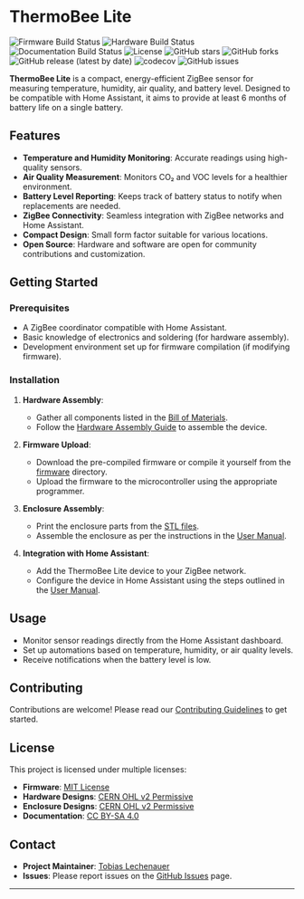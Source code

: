 # ThermoBee Lite

![Firmware Build Status](https://github.com/Lechtob/ThermoBee_Lite/workflows/Build%20and%20Test%20Firmware/badge.svg)
![Hardware Build Status](https://github.com/Lechtob/ThermoBee_Lite/workflows/Build%20and%20Test%20Hardware/badge.svg)
![Documentation Build Status](https://github.com/Lechtob/ThermoBee_Lite/workflows/Build%20and%20Deploy%20Documentation/badge.svg)
![License](https://img.shields.io/github/license/Lechtob/ThermoBee_Lite)
![GitHub stars](https://img.shields.io/github/stars/Lechtob/ThermoBee_Lite?style=social)
![GitHub forks](https://img.shields.io/github/forks/Lechtob/ThermoBee_Lite?style=social)
![GitHub release (latest by date)](https://img.shields.io/github/v/release/Lechtob/ThermoBee_Lite)
![codecov](https://img.shields.io/codecov/c/github/Lechtob/ThermoBee_Lite)
![GitHub issues](https://img.shields.io/github/issues/Lechtob/ThermoBee_Lite)

**ThermoBee Lite** is a compact, energy-efficient ZigBee sensor for measuring temperature, humidity, air quality, and battery level. Designed to be compatible with Home Assistant, it aims to provide at least 6 months of battery life on a single battery.

## Features

- **Temperature and Humidity Monitoring**: Accurate readings using high-quality sensors.
- **Air Quality Measurement**: Monitors CO₂ and VOC levels for a healthier environment.
- **Battery Level Reporting**: Keeps track of battery status to notify when replacements are needed.
- **ZigBee Connectivity**: Seamless integration with ZigBee networks and Home Assistant.
- **Compact Design**: Small form factor suitable for various locations.
- **Open Source**: Hardware and software are open for community contributions and customization.

## Getting Started

### Prerequisites

- A ZigBee coordinator compatible with Home Assistant.
- Basic knowledge of electronics and soldering (for hardware assembly).
- Development environment set up for firmware compilation (if modifying firmware).

### Installation

1. **Hardware Assembly**:
   - Gather all components listed in the [Bill of Materials](./hardware/BillOfMaterials/BOM.xlsx).
   - Follow the [Hardware Assembly Guide](./docs/UserManual.md#hardware-assembly) to assemble the device.

2. **Firmware Upload**:
   - Download the pre-compiled firmware or compile it yourself from the [firmware](./firmware/) directory.
   - Upload the firmware to the microcontroller using the appropriate programmer.

3. **Enclosure Assembly**:
   - Print the enclosure parts from the [STL files](./enclosure/STL-Files/).
   - Assemble the enclosure as per the instructions in the [User Manual](./docs/UserManual.md#enclosure-assembly).

4. **Integration with Home Assistant**:
   - Add the ThermoBee Lite device to your ZigBee network.
   - Configure the device in Home Assistant using the steps outlined in the [User Manual](./docs/UserManual.md#home-assistant-integration).

## Usage

- Monitor sensor readings directly from the Home Assistant dashboard.
- Set up automations based on temperature, humidity, or air quality levels.
- Receive notifications when the battery level is low.

## Contributing

Contributions are welcome! Please read our [Contributing Guidelines](./CONTRIBUTING.md) to get started.

## License

This project is licensed under multiple licenses:

- **Firmware**: [MIT License](./firmware/LICENSE)
- **Hardware Designs**: [CERN OHL v2 Permissive](./hardware/LICENSE)
- **Enclosure Designs**: [CERN OHL v2 Permissive](./enclosure/LICENSE)
- **Documentation**: [CC BY-SA 4.0](./docs/LICENSE)

## Contact

- **Project Maintainer**: [Tobias Lechenauer](mailto:tobiaslechenauer@gmail.com)
- **Issues**: Please report issues on the [GitHub Issues](https://github.com/yourusername/ThermoBeeLite/issues) page.

---
